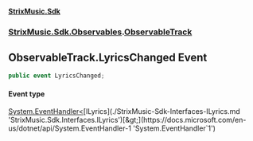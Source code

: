 #### [StrixMusic.Sdk](./index.md 'index')
### [StrixMusic.Sdk.Observables](./StrixMusic-Sdk-Observables.md 'StrixMusic.Sdk.Observables').[ObservableTrack](./StrixMusic-Sdk-Observables-ObservableTrack.md 'StrixMusic.Sdk.Observables.ObservableTrack')
## ObservableTrack.LyricsChanged Event
```csharp
public event LyricsChanged;
```
#### Event type
[System.EventHandler&lt;](https://docs.microsoft.com/en-us/dotnet/api/System.EventHandler-1 'System.EventHandler`1')[ILyrics](./StrixMusic-Sdk-Interfaces-ILyrics.md 'StrixMusic.Sdk.Interfaces.ILyrics')[&gt;](https://docs.microsoft.com/en-us/dotnet/api/System.EventHandler-1 'System.EventHandler`1')

